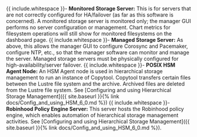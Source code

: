 {{ include.whitespace }}- **Monitored Storage Server:** This is for servers that are not correctly configured for HA/failover (as far as this software is concerned). A monitored storage server is monitored only; the manager GUI performs no server configuration or management. Chart metrics for filesystem operations will still show for monitored filesystems on the dashboard page.
{{ include.whitespace }}- **Managed Storage Server:** As above, this allows the manager GUI to configure Corosync and Pacemaker, configure NTP, etc., so that the manager software can monitor and manage the server. Managed storage servers must be physically configured for high-availability/server failover.
{{ include.whitespace }}- **POSIX HSM Agent Node:** An HSM Agent node is used in hierarchical storage management to run an instance of Copytool. Copytool transfers certain files between the Lustre file system and the archive. Archived files are deleted from the Lustre file system. See [Configuring and using Hierarchical Storage Management]({{ site.baseurl }}{% link docs/Config_and_using_HSM_6_0.md %})
{{ include.whitespace }}- **Robinhood Policy Engine Server:** This server hosts the Robinhood policy engine, which enables automation of hierarchical storage management activities. See [Configuring and using Hierarchical Storage Management]({{ site.baseurl }}{% link docs/Config_and_using_HSM_6_0.md %}).
